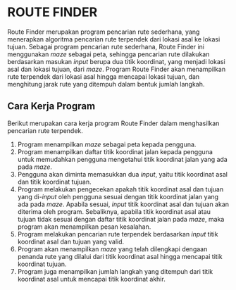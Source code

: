 # ROUTE FINDER
Route Finder merupakan program pencarian rute sederhana, yang menerapkan algoritma pencarian rute terpendek dari lokasi asal ke lokasi tujuan. Sebagai program pencarian rute sederhana, Route Finder ini menggunakan _maze_ sebagai peta, sehingga pencarian rute dilakukan berdasarkan masukan _input_ berupa dua titik koordinat, yang menjadi lokasi asal dan lokasi tujuan, dari _maze_. Program Route Finder akan menampilkan rute terpendek dari lokasi asal hingga mencapai lokasi tujuan, dan menghitung jarak rute yang ditempuh dalam bentuk jumlah langkah.

## Cara Kerja Program
Berikut merupakan cara kerja program Route Finder dalam menghasilkan pencarian rute terpendek.
1. Program menampilkan _maze_ sebagai peta kepada pengguna.
2. Program menampilkan daftar titik koordinat jalan kepada pengguna untuk memudahkan pengguna mengetahui titik koordinat jalan yang ada pada _maze_.
3. Pengguna akan diminta memasukkan dua _input_, yaitu titik koordinat asal dan titik koordinat tujuan.
4. Program melakukan pengecekan apakah titik koordinat asal dan tujuan yang di-_input_ oleh pengguna sesuai dengan titik koordinat jalan yang ada pada _maze_. Apabila sesuai, _input_ titik koordinat asal dan tujuan akan diterima oleh program. Sebaliknya, apabila titik koordinat asal atau tujuan tidak sesuai dengan daftar titik koordinat jalan pada _maze_, maka program akan menampilkan pesan kesalahan.
5. Program melakukan pencarian rute terpendek berdasarkan _input_ titik koordinat asal dan tujuan yang valid.
6. Program akan menampilkan _maze_ yang telah dilengkapi dengaan penanda rute yang dilalui dari titik koordinat asal hingga mencapai titik koordinat tujuan.
7. Program juga menampilkan jumlah langkah yang ditempuh dari titik koordinat asal untuk mencapai titik koordinat akhir.
